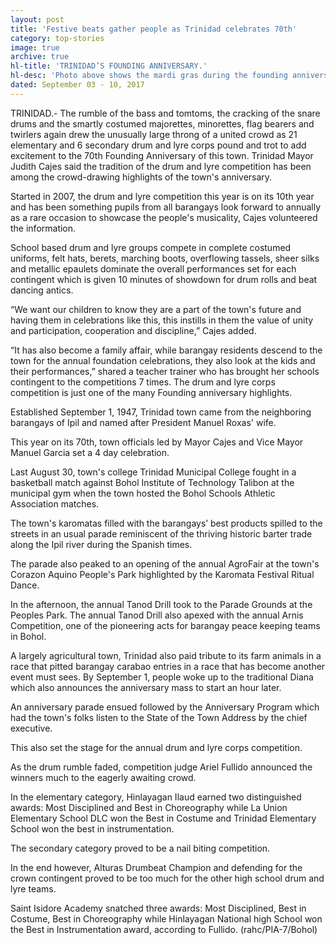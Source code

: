 ```yaml
---
layout: post
title: 'Festive beats gather people as Trinidad celebrates 70th'
category: top-stories
image: true
archive: true
hl-title: 'TRINIDAD’S FOUNDING ANNIVERSARY.'
hl-desc: 'Photo above shows the mardi gras during the founding anniversary of Trinidad last Friday as hundreds of on-lookers witnessed the affair. (Photo by PIA-Bohol)'
dated: September 03 - 10, 2017
---
```


TRINIDAD.- The rumble of the bass and tomtoms, the cracking of the snare drums and the smartly costumed majorettes, minorettes, flag bearers and twirlers again drew the unusually large throng of a united crowd as 21 elementary and 6 secondary drum and lyre corps pound and trot to add excitement to the 70th Founding Anniversary of this town.
Trinidad Mayor Judith Cajes said the tradition of the drum and lyre competition has been among the crowd-drawing highlights of the town's anniversary.

Started in 2007, the drum and lyre competition this year is on its 10th year and has been something pupils from all barangays look forward to annually as a rare occasion to showcase the people's musicality, Cajes volunteered the information.

School based drum and lyre groups compete in complete costumed uniforms, felt hats, berets, marching boots, overflowing tassels, sheer silks and metallic epaulets dominate the overall performances set for each contingent which is given 10 minutes of showdown for drum rolls and beat dancing antics.

“We want our children to know they are a part of the town's future and having them in celebrations like this, this instills in them the value of unity and participation, cooperation and discipline,” Cajes added.

“It has also become a family affair, while barangay residents descend to the town for the annual foundation celebrations, they also look at the kids and their performances,” shared a teacher trainer who has brought her schools contingent to the competitions 7 times.
The drum and lyre corps competition is just one of the many Founding anniversary highlights.

Established September 1, 1947, Trinidad town came from the neighboring barangays of Ipil and named after President Manuel Roxas' wife.

This year on its 70th, town officials led by Mayor Cajes and Vice Mayor Manuel Garcia set a 4 day celebration.

Last August 30, town's college Trinidad Municipal College fought in a basketball match against Bohol Institute of Technology Talibon at the municipal gym when the town hosted the Bohol Schools Athletic Association matches.

The town's karomatas filled with the barangays’ best products spilled to the streets in an usual parade reminiscent of the thriving historic barter trade along the Ipil river during the Spanish times.

The parade also peaked to an opening of the annual AgroFair at the town's Corazon Aquino People's Park highlighted by the Karomata Festival Ritual Dance.

In the afternoon, the annual Tanod Drill took to the Parade Grounds at the Peoples Park.
The annual Tanod Drill also apexed with the annual Arnis Competition, one of the pioneering acts for barangay peace keeping teams in Bohol.

A largely agricultural town, Trinidad also paid tribute to its farm animals in a race that pitted barangay carabao entries in a race that has become another event must sees.
By September 1, people woke up to the traditional Diana which also announces the anniversary mass to start an hour later.

An anniversary parade ensued followed by the Anniversary Program which had the town's folks listen to the State of the Town Address by the chief executive.

This also set the stage for the annual drum and lyre corps competition.

As the drum rumble faded, competition judge Ariel Fullido announced the winners much to the eagerly awaiting crowd.

In the elementary category, Hinlayagan Ilaud earned two distinguished awards: Most Disciplined and Best in Choreography while La Union Elementary School DLC won the Best in Costume and Trinidad Elementary School won the best in instrumentation.

The secondary category proved to be a nail biting competition.

In the end however, Alturas Drumbeat Champion and defending for the crown contingent proved to be too much for the other high school drum and lyre teams.

Saint Isidore Academy snatched three awards: Most Disciplined, Best in Costume, Best in Choreography while Hinlayagan National high School won the Best in Instrumentation award, according to Fullido. (rahc/PIA-7/Bohol)
